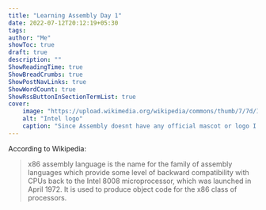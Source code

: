```yaml
---
title: "Learning Assembly Day 1"
date: 2022-07-12T20:12:19+05:30
tags: 
author: "Me"
showToc: true
draft: true
description: ""
ShowReadingTime: true
ShowBreadCrumbs: true
ShowPostNavLinks: true
ShowWordCount: true
ShowRssButtonInSectionTermList: true
cover:
    image: "https://upload.wikimedia.org/wikipedia/commons/thumb/7/7d/Intel_logo_(2006-2020).svg/2560px-Intel_logo_(2006-2020).svg.png"
    alt: "Intel logo" 
    caption: "Since Assembly doesnt have any official mascot or logo I choose this picture just for being straight since we will cover intel's 8086 architecture"
---
```



According to Wikipedia:
> x86 assembly language is the name for the family of assembly languages which provide some level of backward compatibility with CPUs back to the Intel 8008 microprocessor, which was launched in April 1972. It is used to produce object code for the x86 class of processors. 
